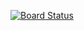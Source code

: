 [![Board Status](https://dev.azure.com/olisehobiajuru/3df6fc19-a4fa-47bf-8501-005c9dcc558a/2980d0ee-468a-412d-992c-7ac2ef5f696b/_apis/work/boardbadge/5b21c85b-0a6a-4d69-a5a6-5cc15748265d)](https://dev.azure.com/olisehobiajuru/3df6fc19-a4fa-47bf-8501-005c9dcc558a/_boards/board/t/2980d0ee-468a-412d-992c-7ac2ef5f696b/Microsoft.RequirementCategory)